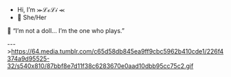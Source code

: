 - Hi, I’m ⪼ℒℴℒ𝒾 ⪻
- 🌸 She/Her 
                                                                                 
🖤 “I’m not a doll... I’m the one who plays.”

--->https://64.media.tumblr.com/c65d58db845ea9ff9cbc5962b410cde1/226f4374a9d95525-32/s540x810/87bbf8e7d11f38c6283670e0aad10dbb95cc75c2.gif
